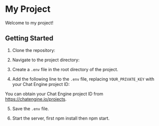 # My Project

Welcome to my project!

## Getting Started

1. Clone the repository:

2. Navigate to the project directory:


3. Create a `.env` file in the root directory of the project.

4. Add the following line to the `.env` file, replacing `YOUR_PRIVATE_KEY` with your Chat Engine project ID:



You can obtain your Chat Engine project ID from https://chatengine.io/projects.

5. Save the `.env` file.

6. Start the server, first npm install then npm start.